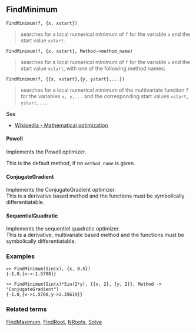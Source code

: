 ## FindMinimum

```
FindMinimum(f, {x, xstart})
```

> searches for a local numerical minimum of `f` for the variable `x` and the start value `xstart`. 

```
FindMinimum(f, {x, xstart}, Method->method_name)
```

> searches for a local numerical minimum of `f` for the variable `x` and the start value `xstart`, with one of the following method names:

```
FindMinimum(f, {{x, xstart},{y, ystart},...})
```

> searches for a local numerical minimum of the multivariate function `f` for the variables `x, y,...` and the corresponding start values `xstart, ystart,...`. 

See
* [Wikipedia - Mathematical optimization](https://en.wikipedia.org/wiki/Mathematical_optimization)

#### Powell

Implements the Powell optimizer. 

This is the default method, if no `method_name` is given.

#### ConjugateGradient

Implements the ConjugateGradient optimizer.  
This is a derivative based method and the functions must be symbolically differentiatable.

#### SequentialQuadratic

Implements the sequentiel quadratic optimizer.  
This is a derivative, multivariate based method and the functions must be symbolically differentiatable.

### Examples

```
>> FindMinimum(Sin(x), {x, 0.5}) 
{-1.0,{x->-1.5708}}

>> FindMinimum(Sin(x)*Sin(2*y), {{x, 2}, {y, 2}}, Method -> "ConjugateGradient") 
{-1.0,{x->1.5708,y->2.35619}}        
```

### Related terms 
[FindMaximum](FindMaximum.md), [FindRoot](FindRoot.md), [NRoots](NRoots.md), [Solve](Solve.md)
 
